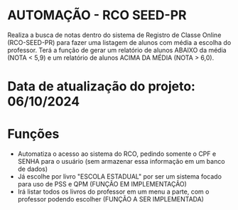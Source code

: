 # AUTOMAÇÃO - RCO SEED-PR
Realiza a busca de notas dentro do sistema de Registro de Classe Online (RCO-SEED-PR) para fazer uma listagem de alunos com média a escolha do professor. Terá a função de gerar um relatório de alunos ABAIXO da média (NOTA < 5,9) e um relatório de alunos ACIMA DA MÉDIA (NOTA > 6,0). 
# Data de atualização do projeto: 06/10/2024
# Funções
- Automatiza o acesso ao sistema do RCO, pedindo somente o CPF e SENHA para o usuário (sem armazenar essa informação em um banco de dados)
- Já escolhe por livro "ESCOLA ESTADUAL" por ser um sistema focado para uso de PSS e QPM (FUNÇÃO EM IMPLEMENTAÇÃO)
- Irá listar todos os livros do professor em um menu a parte, com o professor podendo escolher (FUNÇÃO A SER IMPLEMENTADA)
